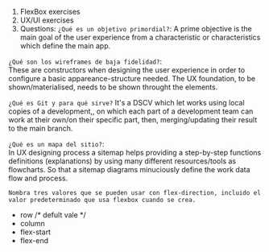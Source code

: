1. FlexBox exercises
2. UX/UI exercises
3. Questions:
`¿Qué es un objetivo primordial?`:
A prime objective is the main goal of the user experience from a characteristic or characteristics which define the main app.  

`¿Qué son los wireframes de baja fidelidad?`:  
These are constructors when designing the user experience in order to
configure a basic appareance-structure needed. The UX foundation, to be
shown/materialised, needs to be shown throught the elements.  

`¿Qué es Git y para qué sirve?`
It's a DSCV which let works using local copies of a development,, on which each part of a development team can work at their own/on their specific part, then, merging/updating their result to the main branch.  


`¿Qué es un mapa del sitio?`:  
In UX designing process a sitemap helps providing a step-by-step functions definitions (explanations) by using many different resources/tools as flowcharts. So that a sitemap diagrams  minuciously define the work data flow and process.

`Nombra tres valores que se pueden usar con flex-direction, incluido el valor predeterminado que usa flexbox cuando se crea.`
* row /* defult vale */
* column
* flex-start
* flex-end

